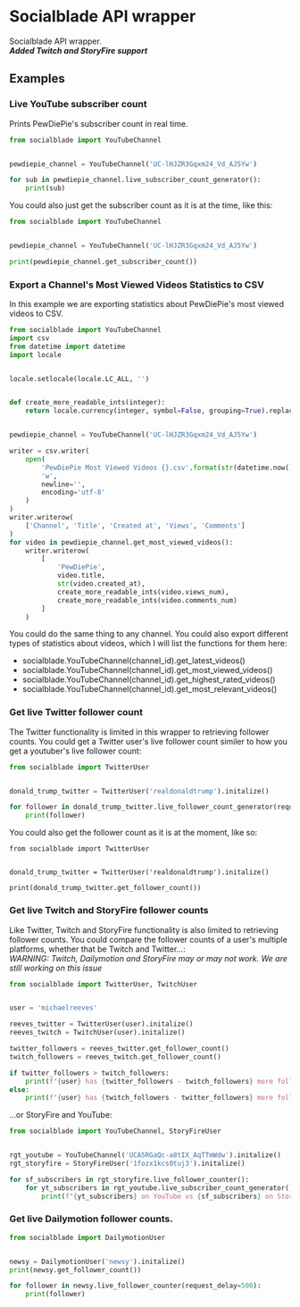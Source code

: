 # Socialblade API wrapper
Socialblade API wrapper. <br/>
***Added Twitch and StoryFire support***
## Examples
### Live YouTube subscriber count
Prints PewDiePie's subscriber count in real time.
```python
from socialblade import YouTubeChannel


pewdiepie_channel = YouTubeChannel('UC-lHJZR3Gqxm24_Vd_AJ5Yw')

for sub in pewdiepie_channel.live_subscriber_count_generator():
    print(sub)
```
You could also just get the subscriber count as it is at the time, like this:
```python
from socialblade import YouTubeChannel


pewdiepie_channel = YouTubeChannel('UC-lHJZR3Gqxm24_Vd_AJ5Yw')

print(pewdiepie_channel.get_subscriber_count())
```
### Export a Channel's Most Viewed Videos Statistics to CSV
In this example we are exporting statistics about PewDiePie's most viewed videos to CSV.
```python
from socialblade import YouTubeChannel
import csv
from datetime import datetime
import locale


locale.setlocale(locale.LC_ALL, '')


def create_more_readable_ints(integer):
    return locale.currency(integer, symbol=False, grouping=True).replace('.00', '').replace(',', "'")


pewdiepie_channel = YouTubeChannel('UC-lHJZR3Gqxm24_Vd_AJ5Yw')

writer = csv.writer(
    open(
        'PewDiePie Most Viewed Videos {}.csv'.format(str(datetime.now().date())),
        'w',
        newline='',
        encoding='utf-8'
    )
)
writer.writerow(
    ['Channel', 'Title', 'Created at', 'Views', 'Comments']
)
for video in pewdiepie_channel.get_most_viewed_videos():
    writer.writerow(
        [
            'PewDiePie',
            video.title,
            str(video.created_at),
            create_more_readable_ints(video.views_num),
            create_more_readable_ints(video.comments_num)
        ]
    )
```
You could do the same thing to any channel. You could also export different types of statistics about videos, which I will list the functions for them here:
- socialblade.YouTubeChannel(channel_id).get_latest_videos()
- socialblade.YouTubeChannel(channel_id).get_most_viewed_videos()
- socialblade.YouTubeChannel(channel_id).get_highest_rated_videos()
- socialblade.YouTubeChannel(channel_id).get_most_relevant_videos()

### Get live Twitter follower count
The Twitter functionality is limited in this wrapper to retrieving follower counts.
You could get a Twitter user's live follower count similer to how you get a youtuber's live follower count:
```python
from socialblade import TwitterUser


donald_trump_twitter = TwitterUser('realdonaldtrump').initalize()

for follower in donald_trump_twitter.live_follower_count_generator(request_delay=500):
    print(follower)
```
You could also get the follower count as it is at the moment, like so:
```
from socialblade import TwitterUser


donald_trump_twitter = TwitterUser('realdonaldtrump').initalize()

print(donald_trump_twitter.get_follower_count())
```
### Get live Twitch and StoryFire follower counts
Like Twitter, Twitch and StoryFire functionality is also limited to retrieving follower counts.
You could compare the follower counts of a user's multiple platforms, whether that be Twitch and Twitter...:<br/>
*WARNING: Twitch, Dailymotion and StoryFire may or may not work. We are still working on this issue*
```python
from socialblade import TwitterUser, TwitchUser


user = 'michaelreeves'

reeves_twitter = TwitterUser(user).initalize()
reeves_twitch = TwitchUser(user).initalize()

twitter_followers = reeves_twitter.get_follower_count()
twitch_followers = reeves_twitch.get_follower_count()

if twitter_followers > twitch_followers:
    print(f"{user} has {twitter_followers - twitch_followers} more followers on Twitch than on Twitter.")
else:
    print(f"{user} has {twitch_followers - twitter_followers} more followers on Twitter than on Twitch.")
```
...or StoryFire and YouTube:
```python
from socialblade import YouTubeChannel, StoryFireUser


rgt_youtube = YouTubeChannel('UCA5RGaQc-a8tIX_AqTTmWdw').initalize()
rgt_storyfire = StoryFireUser('1fozx1kcs0tuj3').initalize()

for sf_subscribers in rgt_storyfire.live_follower_counter():
    for yt_subscribers in rgt_youtube.live_subscriber_count_generator():
        print(f"{yt_subscribers} on YouTube vs {sf_subscribers} on StoryFire.")
```
### Get live Dailymotion follower counts.
```python
from socialblade import DailymotionUser


newsy = DailymotionUser('newsy').initalize()
print(newsy.get_follower_count())

for follower in newsy.live_follower_counter(request_delay=500):
    print(follower)
```
